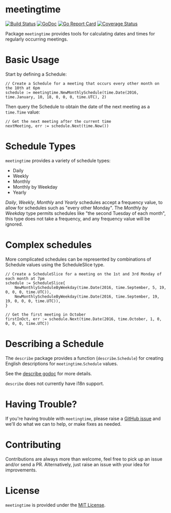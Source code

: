 # meetingtime

[![Build Status](https://travis-ci.org/theothertomelliott/meetingtime.svg?branch=master)](https://travis-ci.org/theothertomelliott/meetingtime)
[![GoDoc](https://godoc.org/github.com/theothertomelliott/meetingtime?status.svg)](https://godoc.org/github.com/theothertomelliott/meetingtime)
[![Go Report Card](https://goreportcard.com/badge/github.com/theothertomelliott/meetingtime)](https://goreportcard.com/report/github.com/theothertomelliott/meetingtime)
[![Coverage Status](https://coveralls.io/repos/github/theothertomelliott/meetingtime/badge.svg?branch=master)](https://coveralls.io/github/theothertomelliott/meetingtime?branch=master)

Package `meetingtime` provides tools for calculating dates and times for regularly occurring meetings.

# Basic Usage

Start by defining a Schedule:

    // Create a Schedule for a meeting that occurs every other month on the 10th at 6pm
    schedule := meetingtime.NewMonthlySchedule(time.Date(2016, time.January, 10, 18, 0, 0, 0, time.UTC), 2)

Then query the Schedule to obtain the date of the next meeting as a `time.Time` value:

    // Get the next meeting after the current time
    nextMeeting, err := schedule.Next(time.Now())

# Schedule Types

`meetingtime` provides a variety of schedule types:

* Daily
* Weekly
* Monthly
* Monthly by Weekday
* Yearly

*Daily*, *Weekly*, *Monthly* and *Yearly* schedules accept a frequency value, to allow for schedules such as "every other Monday". The *Monthly by Weekday* type permits schedules like "the second Tuesday of each month", this type does not take a frequency, and any frequency value will be ignored.

# Complex schedules

More complicated schedules can be represented by combinations of Schedule values using the ScheduleSlice type.

    // Create a ScheduleSlice for a meeting on the 1st and 3rd Monday of each month at 7pm
    schedule := ScheduleSlice{
        NewMonthlyScheduleByWeekday(time.Date(2016, time.September, 5, 19, 0, 0, 0, time.UTC)),
        NewMonthlyScheduleByWeekday(time.Date(2016, time.September, 19, 19, 0, 0, 0, time.UTC)),
    }

    // Get the first meeting in October
    firstInOct, err := schedule.Next(time.Date(2016, time.October, 1, 0, 0, 0, 0, time.UTC))

# Describing a Schedule

The `describe` package provides a function (`describe`.`Schedule`) for creating English descriptions for `meetingtime`.`Schedule` values.

See the [describe godoc](https://godoc.org/github.com/theothertomelliott/meetingtime/describe) for more details.

`describe` does not currently have i18n support.

# Having Trouble?

If you're having trouble with `meetingtime`, please raise a [GitHub issue](https://github.com/theothertomelliott/meetingtime/issues) and we'll do what we can to help, or make fixes as needed.

# Contributing

Contributions are always more than welcome, feel free to pick up an issue and/or send a PR. Alternatively, just raise an issue with your idea for improvements.

# License

`meetingtime` is provided under the [MIT License](https://github.com/theothertomelliott/meetingtime/blob/master/LICENSE).
